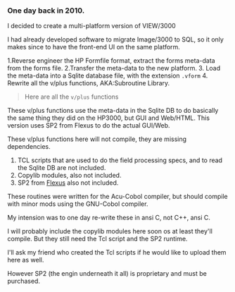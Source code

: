 ### One day back in 2010.

I decided to create a multi-platform version of VIEW/3000

I had already developed software to migrate Image/3000 to SQL, so it only makes since to have the front-end UI on the same platform.

1.Reverse engineer the HP Formfile format, extract the forms meta-data from the forms file.
2.Transfer the meta-data to the new platform. 3. Load the meta-data into a Sqlite database file, with the extension `.vform` 4. Rewrite all the v/plus functions, AKA:Subroutine Library.

> Here are all the `v/plus` functions

These v/plus functions use the meta-data in the Sqlite DB to do basically the same thing they did on the HP3000, but GUI and Web/HTML. This version uses SP2 from Flexus to do the actual GUI/Web.

These v/plus functions here will not compile, they are missing dependencies.

1. TCL scripts that are used to do the field processing specs, and to read the Sqlite DB are not included.
2. Copylib modules, also not included.
3. SP2 from [Flexus](https://flexus.com/) also not included.

These routines were written for the Acu-Cobol compiler, but should compile with minor mods using the GNU-Cobol compiler.

My intension was to one day re-write these in ansi C, not C++, ansi C.

I will probably include the copylib modules here soon os at least they'll compile. But they still need the Tcl script and the SP2 runtime.

I'll ask my friend who created the Tcl scripts if he would like to upload them here as well.

However SP2 (the engin underneath it all) is proprietary and must be purchased.
